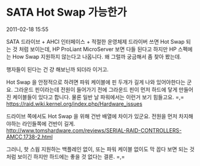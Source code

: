 # SATA Hot Swap 가능한가

2011-02-18 15:55

SATA 드라이브 + AHCI 인터페이스 + 적절한 운영체제 드라이버 쓰면 Hot Swap 되는 것 처럼 보이는데,
HP ProLiant MicroServer 보면 다들 된다고 하지만 HP 스펙에는 How Swap 지원하지 않는다고 나옵니다.
왜 그럴까 궁금해서 좀 찾아 봤는데.

행자들이 된다는 건 걍 해보닌까 되더라 이거고.

Hot Swap 을 안정적으로 하려면 파워 케이블에 핀 두개가 길게 나와 있어야한다는 군요.
그라운드 핀이라는데 전원이 들어가기 전에 그라운드 핀이 먼저 하드에 닿게 만들어진 케이블들이 있다고 합니다.
물론 일반 날 파워에서는 이런거 보기 힘들고요. =,=
<https://raid.wiki.kernel.org/index.php/Hardware_issues>

드라이브 쪽에서도 Hot Swap 을 위해 건반 배열에 차이가 있군요.
전원을 먼저 차지해야하는 라인들쪽에 건반이 길게.
<http://www.tomshardware.com/reviews/SERIAL-RAID-CONTROLLERS-AMCC,1738-2.html>

그러니, 핫 스웝 지원하는 백플레인 없이, 또는 파워 케이블 없이도
막 꼽다 보면 되는 것 처럼 보이긴 하지만
하드에는 좋을 것 없다는 결론. =,=